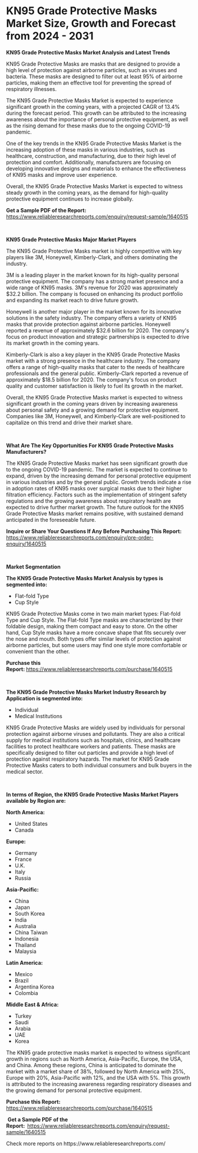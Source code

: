 <p><h1>KN95 Grade Protective Masks Market Size, Growth and Forecast from 2024 - 2031</h1></p><p><strong>KN95 Grade Protective Masks Market Analysis and Latest Trends</strong></p>
<p><p>KN95 Grade Protective Masks are masks that are designed to provide a high level of protection against airborne particles, such as viruses and bacteria. These masks are designed to filter out at least 95% of airborne particles, making them an effective tool for preventing the spread of respiratory illnesses.</p><p>The KN95 Grade Protective Masks Market is expected to experience significant growth in the coming years, with a projected CAGR of 13.4% during the forecast period. This growth can be attributed to the increasing awareness about the importance of personal protective equipment, as well as the rising demand for these masks due to the ongoing COVID-19 pandemic.</p><p>One of the key trends in the KN95 Grade Protective Masks Market is the increasing adoption of these masks in various industries, such as healthcare, construction, and manufacturing, due to their high level of protection and comfort. Additionally, manufacturers are focusing on developing innovative designs and materials to enhance the effectiveness of KN95 masks and improve user experience.</p><p>Overall, the KN95 Grade Protective Masks Market is expected to witness steady growth in the coming years, as the demand for high-quality protective equipment continues to increase globally.</p></p>
<p><strong>Get a Sample PDF of the Report:&nbsp;</strong> <a href="https://www.reliableresearchreports.com/enquiry/request-sample/1640515">https://www.reliableresearchreports.com/enquiry/request-sample/1640515</a></p>
<p>&nbsp;</p>
<p><strong>KN95 Grade Protective Masks Major Market Players</strong></p>
<p><p>The KN95 Grade Protective Masks market is highly competitive with key players like 3M, Honeywell, Kimberly-Clark, and others dominating the industry. </p><p>3M is a leading player in the market known for its high-quality personal protective equipment. The company has a strong market presence and a wide range of KN95 masks. 3M's revenue for 2020 was approximately $32.2 billion. The company is focused on enhancing its product portfolio and expanding its market reach to drive future growth.</p><p>Honeywell is another major player in the market known for its innovative solutions in the safety industry. The company offers a variety of KN95 masks that provide protection against airborne particles. Honeywell reported a revenue of approximately $32.6 billion for 2020. The company's focus on product innovation and strategic partnerships is expected to drive its market growth in the coming years.</p><p>Kimberly-Clark is also a key player in the KN95 Grade Protective Masks market with a strong presence in the healthcare industry. The company offers a range of high-quality masks that cater to the needs of healthcare professionals and the general public. Kimberly-Clark reported a revenue of approximately $18.5 billion for 2020. The company's focus on product quality and customer satisfaction is likely to fuel its growth in the market.</p><p>Overall, the KN95 Grade Protective Masks market is expected to witness significant growth in the coming years driven by increasing awareness about personal safety and a growing demand for protective equipment. Companies like 3M, Honeywell, and Kimberly-Clark are well-positioned to capitalize on this trend and drive their market share.</p></p>
<p>&nbsp;</p>
<p><strong>What Are The Key Opportunities For KN95 Grade Protective Masks Manufacturers?</strong></p>
<p><p>The KN95 Grade Protective Masks market has seen significant growth due to the ongoing COVID-19 pandemic. The market is expected to continue to expand, driven by the increasing demand for personal protective equipment in various industries and by the general public. Growth trends indicate a rise in adoption rates of KN95 masks over surgical masks due to their higher filtration efficiency. Factors such as the implementation of stringent safety regulations and the growing awareness about respiratory health are expected to drive further market growth. The future outlook for the KN95 Grade Protective Masks market remains positive, with sustained demand anticipated in the foreseeable future.</p></p>
<p><strong>Inquire or Share Your Questions If Any Before Purchasing This Report:</strong> <a href="https://www.reliableresearchreports.com/enquiry/pre-order-enquiry/1640515">https://www.reliableresearchreports.com/enquiry/pre-order-enquiry/1640515</a></p>
<p>&nbsp;</p>
<p><strong>Market Segmentation</strong></p>
<p><strong>The KN95 Grade Protective Masks Market Analysis by types is segmented into:</strong></p>
<p><ul><li>Flat-fold Type</li><li>Cup Style</li></ul></p>
<p><p>KN95 Grade Protective Masks come in two main market types: Flat-fold Type and Cup Style. The Flat-fold Type masks are characterized by their foldable design, making them compact and easy to store. On the other hand, Cup Style masks have a more concave shape that fits securely over the nose and mouth. Both types offer similar levels of protection against airborne particles, but some users may find one style more comfortable or convenient than the other.</p></p>
<p><strong>Purchase this Report:&nbsp;</strong><a href="https://www.reliableresearchreports.com/purchase/1640515">https://www.reliableresearchreports.com/purchase/1640515</a></p>
<p>&nbsp;</p>
<p><strong>The KN95 Grade Protective Masks Market Industry Research by Application is segmented into:</strong></p>
<p><ul><li>Individual</li><li>Medical Institutions</li></ul></p>
<p><p>KN95 Grade Protective Masks are widely used by individuals for personal protection against airborne viruses and pollutants. They are also a critical supply for medical institutions such as hospitals, clinics, and healthcare facilities to protect healthcare workers and patients. These masks are specifically designed to filter out particles and provide a high level of protection against respiratory hazards. The market for KN95 Grade Protective Masks caters to both individual consumers and bulk buyers in the medical sector.</p></p>
<p>&nbsp;</p>
<p><strong>In terms of Region, the KN95 Grade Protective Masks Market Players available by Region are:</strong></p>
<p>
    <p> <strong> North America: </strong>
        <ul>
            <li>United States</li>
            <li>Canada</li>
        </ul>
        </p> 
    <p> <strong> Europe: </strong>
        <ul>
            <li>Germany</li>
            <li>France</li>
            <li>U.K.</li>
            <li>Italy</li>
            <li>Russia</li>
        </ul>
        </p> 
    <p> <strong> Asia-Pacific: </strong>
        <ul>
            <li>China</li>
            <li>Japan</li>
            <li>South Korea</li>
            <li>India</li>
            <li>Australia</li>
            <li>China Taiwan</li>
            <li>Indonesia</li>
            <li>Thailand</li>
            <li>Malaysia</li>
        </ul>
        </p> 
    <p> <strong> Latin America: </strong>
        <ul>
            <li>Mexico</li>
            <li>Brazil</li>
            <li>Argentina Korea</li>
            <li>Colombia</li>
        </ul>
        </p> 
    <p> <strong> Middle East & Africa: </strong>
        <ul>
            <li>Turkey</li>
            <li>Saudi</li>
            <li>Arabia</li>
            <li>UAE</li>
            <li>Korea</li>
        </ul>
    </p>
    </p>
<p><p>The KN95 grade protective masks market is expected to witness significant growth in regions such as North America, Asia-Pacific, Europe, the USA, and China. Among these regions, China is anticipated to dominate the market with a market share of 38%, followed by North America with 25%, Europe with 20%, Asia-Pacific with 12%, and the USA with 5%. This growth is attributed to the increasing awareness regarding respiratory diseases and the growing demand for personal protective equipment.</p></p>
<p><strong>Purchase this Report: </strong><a href="https://www.reliableresearchreports.com/purchase/1640515">https://www.reliableresearchreports.com/purchase/1640515</a></p>
<p>&nbsp;<strong>Get a Sample PDF of the Report:&nbsp;&nbsp;</strong><a href="https://www.reliableresearchreports.com/enquiry/request-sample/1640515">https://www.reliableresearchreports.com/enquiry/request-sample/1640515</a></p>
<p><strong></strong></p>
<p>Check more reports on https://www.reliableresearchreports.com/</p>